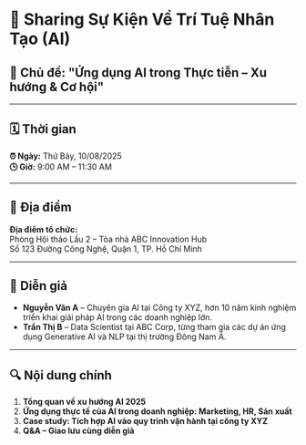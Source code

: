 # 📢 Sharing Sự Kiện Về Trí Tuệ Nhân Tạo (AI)

## 🧠 Chủ đề: "Ứng dụng AI trong Thực tiễn – Xu hướng & Cơ hội"

---

## 🗓 Thời gian
**⏰ Ngày:** Thứ Bảy, 10/08/2025  
**🕒 Giờ:** 9:00 AM – 11:30 AM  

---

## 📍 Địa điểm
**Địa điểm tổ chức:**  
Phòng Hội thảo Lầu 2 – Tòa nhà ABC Innovation Hub  
Số 123 Đường Công Nghệ, Quận 1, TP. Hồ Chí Minh  

---

## 👤 Diễn giả
- **Nguyễn Văn A** – Chuyên gia AI tại Công ty XYZ, hơn 10 năm kinh nghiệm triển khai giải pháp AI trong các doanh nghiệp lớn.
- **Trần Thị B** – Data Scientist tại ABC Corp, từng tham gia các dự án ứng dụng Generative AI và NLP tại thị trường Đông Nam Á.

---

## 🔍 Nội dung chính
1. **Tổng quan về xu hướng AI 2025**  
2. **Ứng dụng thực tế của AI trong doanh nghiệp: Marketing, HR, Sản xuất**  
3. **Case study: Tích hợp AI vào quy trình vận hành tại công ty XYZ**  
4. **Q&A – Giao lưu cùng diễn giả**
